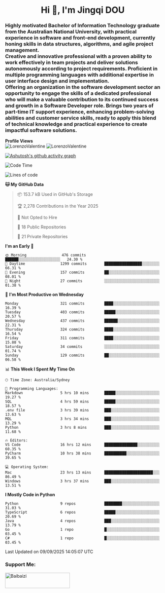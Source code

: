 <h1 align="center">Hi 👋, I'm Jingqi DOU</h1>
<h3 align="left">
Highly motivated Bachelor of Information Technology graduate from the Australian National University, with practical experience in software and front-end development, currently honing skills in data structures, algorithms, and agile project management. <br>
Creative and innovative professional with a proven ability to work effectively in team projects and deliver solutions autonomously according to project requirements. Proficient in multiple programming languages with additional expertise in user interface design and implementation. <br>
Offering an organization in the software development sector an opportunity to engage the skills of a dedicated professional who will make a valuable contribution to its continued success and growth in a Software Developer role. Brings two years of part-time IT support experience, enhancing problem-solving abilities and customer service skills, ready to apply this blend of technical knowledge and practical experience to create impactful software solutions. 
</h3>

**Profile Views**<br>
<img src="https://count.getloli.com/@LorenzoValentine?name=LorenzoValentine&theme=asoul&padding=7&offset=0&align=center&scale=2&pixelated=1&darkmode=auto&prefix=020315" alt="LorenzoValentine" theme="rule34" />
<img src="https://count.getloli.com/@LorenzoValentine?name=LorenzoValentine&theme=food&padding=7&offset=0&align=center&scale=2&pixelated=1&darkmode=auto&prefix=020315" alt="LorenzoValentine" theme="rule34" />

[![Ashutosh's github activity graph](https://github-readme-activity-graph.vercel.app/graph?username=LorenzoValentine&theme=rogue)](https://github.com/ashutosh00710/github-readme-activity-graph)

<!--START_SECTION:waka-->
![Code Time](http://img.shields.io/badge/Code%20Time-2%2C296%20hrs%2029%20mins-blue)

![Lines of code](https://img.shields.io/badge/From%20Hello%20World%20I%27ve%20Written-424.6%20thousand%20lines%20of%20code-blue)

**🐱 My GitHub Data** 

> 📦 153.7 kB Used in GitHub's Storage 
 > 
> 🏆 2,278 Contributions in the Year 2025
 > 
> 🚫 Not Opted to Hire
 > 
> 📜 18 Public Repositories 
 > 
> 🔑 21 Private Repositories 
 > 
**I'm an Early 🐤** 

```text
🌞 Morning                476 commits         ██████░░░░░░░░░░░░░░░░░░░   24.30 % 
🌆 Daytime                1299 commits        █████████████████░░░░░░░░   66.31 % 
🌃 Evening                157 commits         ██░░░░░░░░░░░░░░░░░░░░░░░   08.01 % 
🌙 Night                  27 commits          ░░░░░░░░░░░░░░░░░░░░░░░░░   01.38 % 
```
📅 **I'm Most Productive on Wednesday** 

```text
Monday                   321 commits         ████░░░░░░░░░░░░░░░░░░░░░   16.39 % 
Tuesday                  403 commits         █████░░░░░░░░░░░░░░░░░░░░   20.57 % 
Wednesday                437 commits         ██████░░░░░░░░░░░░░░░░░░░   22.31 % 
Thursday                 324 commits         ████░░░░░░░░░░░░░░░░░░░░░   16.54 % 
Friday                   311 commits         ████░░░░░░░░░░░░░░░░░░░░░   15.88 % 
Saturday                 34 commits          ░░░░░░░░░░░░░░░░░░░░░░░░░   01.74 % 
Sunday                   129 commits         ██░░░░░░░░░░░░░░░░░░░░░░░   06.58 % 
```


📊 **This Week I Spent My Time On** 

```text
🕑︎ Time Zone: Australia/Sydney

💬 Programming Languages: 
Markdown                 5 hrs 10 mins       █████░░░░░░░░░░░░░░░░░░░░   19.27 % 
SQL                      4 hrs 59 mins       █████░░░░░░░░░░░░░░░░░░░░   18.57 % 
.env file                3 hrs 39 mins       ███░░░░░░░░░░░░░░░░░░░░░░   13.63 % 
MQL                      3 hrs 34 mins       ███░░░░░░░░░░░░░░░░░░░░░░   13.29 % 
Python                   3 hrs 8 mins        ███░░░░░░░░░░░░░░░░░░░░░░   11.68 % 

🔥 Editors: 
VS Code                  16 hrs 12 mins      ███████████████░░░░░░░░░░   60.35 % 
PyCharm                  10 hrs 38 mins      ██████████░░░░░░░░░░░░░░░   39.65 % 

💻 Operating System: 
Mac                      23 hrs 13 mins      ██████████████████████░░░   86.49 % 
Windows                  3 hrs 37 mins       ███░░░░░░░░░░░░░░░░░░░░░░   13.51 % 
```

**I Mostly Code in Python** 

```text
Python                   9 repos             ████████░░░░░░░░░░░░░░░░░   31.03 % 
TypeScript               6 repos             █████░░░░░░░░░░░░░░░░░░░░   20.69 % 
Java                     4 repos             ███░░░░░░░░░░░░░░░░░░░░░░   13.79 % 
Go                       1 repo              █░░░░░░░░░░░░░░░░░░░░░░░░   03.45 % 
C#                       1 repo              █░░░░░░░░░░░░░░░░░░░░░░░░   03.45 % 
```




 Last Updated on 09/09/2025 14:05:07 UTC
<!--END_SECTION:waka-->

<!-- [![willianrod's wakatime stats](https://github-readme-stats.vercel.app/api/wakatime?username=lorenzoval2050)](https://github.com/anuraghazra/github-readme-stats) -->


<h3 align="left">Support Me:</h3>
<p><a href="https://www.buymeacoffee.com/Baibaizi"> <img align="left" src="https://cdn.buymeacoffee.com/buttons/v2/default-yellow.png" height="50" width="210" alt="Baibaizi" /></a></p><br><br>
